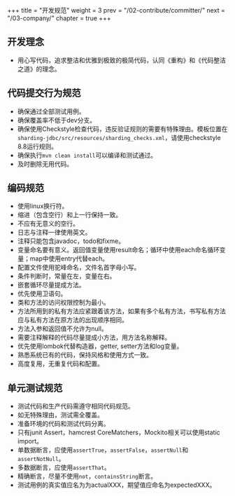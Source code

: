 +++
title = "开发规范"
weight = 3
prev = "/02-contribute/committer/"
next = "/03-company/"
chapter = true
+++

## 开发理念

 - 用心写代码，追求整洁和优雅到极致的极简代码，认同《重构》和《代码整洁之道》的理念。 

## 代码提交行为规范

 - 确保通过全部测试用例。
 - 确保覆盖率不低于dev分支。
 - 确保使用Checkstyle检查代码，违反验证规则的需要有特殊理由。模板位置在`sharding-jdbc/src/resources/sharding_checks.xml`，请使用checkstyle 8.8运行规则。
 - 确保执行`mvn clean install`可以编译和测试通过。
 - 及时删除无用代码。
 
## 编码规范

 - 使用linux换行符。
 - 缩进（包含空行）和上一行保持一致。
 - 不应有无意义的空行。
 - 日志与注释一律使用英文。
 - 注释只能包含javadoc，todo和fixme。
 - 变量命名要有意义。返回值变量使用result命名；循环中使用each命名循环变量；map中使用entry代替each。
 - 配置文件使用驼峰命名，文件名首字母小写。
 - 条件判断时，常量在左，变量在右。
 - 嵌套循环尽量提成方法。
 - 优先使用卫语句。
 - 类和方法的访问权限控制为最小。
 - 方法所用到的私有方法应紧跟着该方法，如果有多个私有方法，书写私有方法应与私有方法在原方法的出现顺序相同。
 - 方法入参和返回值不允许为null。
 - 需要注释解释的代码尽量提成小方法，用方法名称解释。
 - 优先使用lombok代替构造器，getter, setter方法和log变量。
 - 熟悉系统已有的代码，保持风格和使用方式一致。
 - 高度复用，无重复代码和配置。

## 单元测试规范

 - 测试代码和生产代码需遵守相同代码规范。
 - 如无特殊理由，测试需全覆盖。
 - 准备环境的代码和测试代码分离。
 - 只有junit Assert，hamcrest CoreMatchers，Mockito相关可以使用static import。
 - 单数据断言，应使用`assertTrue`，`assertFalse`，`assertNull`和`assertNotNull`。
 - 多数据断言，应使用`assertThat`。
 - 精确断言，尽量不使用`not`，`containsString`断言。
 - 测试用例的真实值应名为为actualXXX，期望值应命名为expectedXXX。
